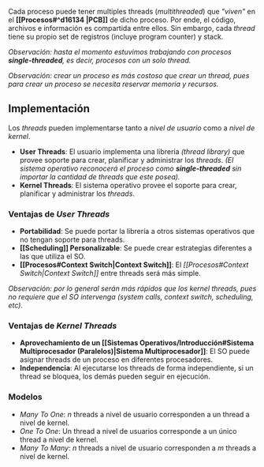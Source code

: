 Cada proceso puede tener multiples threads (*multithreaded*) que *"viven"* en el **[[Procesos#^d16134 |PCB]]** de dicho proceso. Por ende, el código, archivos e información es compartida entre ellos. Sin embargo, cada *thread* tiene su propio set de registros (incluye program counter) y stack.

*Observación: hasta el momento estuvimos trabajando con procesos **single-threaded**, es decir, procesos con un solo thread.*

*Observación: crear un proceso es más costoso que crear un thread, pues para crear un proceso se necesita reservar memoria y recursos.*

## Implementación
Los *threads* pueden implementarse tanto a *nivel de usuario* como a *nivel de kernel*.
- **User Threads**: El usuario implementa una librería *(thread library)* que provee soporte para crear, planificar y administrar los *threads*. *(El sistema operativo reconocerá el proceso como **single-threaded** sin importar la cantidad de threads que este posea).*
- **Kernel Threads**: El sistema operativo provee el soporte para crear, planificar y administrar los *threads*.

### Ventajas de *User Threads*
- **Portabilidad**: Se puede portar la librería a otros sistemas operativos que no tengan soporte para threads.
- **[[Scheduling]] Personalizable**: Se puede crear estrategias diferentes a las que utiliza el SO. 
- **[[Procesos#Context Switch|Context Switch]]**: El *[[Procesos#Context Switch|Context Switch]]* entre threads será más simple.

*Observación: por lo general serán más rápidos que los kernel threads, pues no requiere que el SO intervenga (system calls, context switch, scheduling, etc).*

### Ventajas de *Kernel Threads*
- **Aprovechamiento de un [[Sistemas Operativos/Introducción#Sistema Multiprocesador (Paralelos)|Sistema Multiprocesador]]**: El SO puede asignar threads de un proceso en diferentes procesadores.
- **Independencia**: Al ejecutarse los threads de forma independiente, si un thread se bloquea, los demás pueden seguir en ejecución.

### Modelos
- *Many To One*: $n$ threads a nivel de usuario corresponden a un thread a nivel de kernel.
- *One To One*: Un thread a nivel de usuarios corresponde a un único thread a nivel de kernel.
- *Many To Many*: $n$ threads a nivel de usuario corresponden a $m$ threads a nivel de kernel.